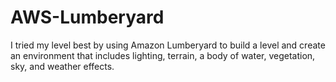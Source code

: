 # AWS-Lumberyard

I tried my level best by using Amazon Lumberyard to build a level and create an environment that includes lighting, terrain, a body of water, vegetation, sky, and weather effects.
